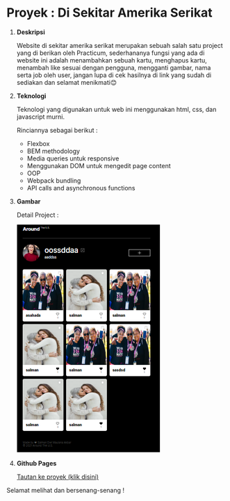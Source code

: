 # Proyek : Di Sekitar Amerika Serikat

1. **Deskripsi**

   Website di sekitar amerika serikat merupakan sebuah salah satu project yang di berikan oleh Practicum, sederhananya fungsi yang ada di website ini adalah menambahkan sebuah kartu, menghapus kartu, menambah like sesuai dengan pengguna, mengganti gambar, nama serta job oleh user, jangan lupa di cek hasilnya di link yang sudah di sediakan dan selamat menikmati😊

2. **Teknologi**

   Teknologi yang digunakan untuk web ini menggunakan html, css, dan javascript murni.

   Rinciannya sebagai berikut :

   - Flexbox
   - BEM methodology
   - Media queries untuk responsive
   - Menggunakan DOM untuk mengedit page content
   - OOP
   - Webpack bundling
   - API calls and asynchronous functions

3. **Gambar**

   Detail Project :

   ![alt text](src/images/project/detailProject.PNG 'Screenshot Project')

4. **Github Pages**

   [Tautan ke proyek (klik disini)](https://salmandma.github.io/web_project_4_id_salmandma)

Selamat melihat dan bersenang-senang !
